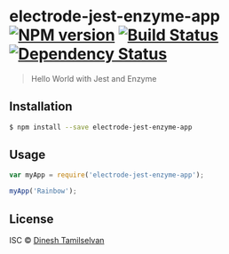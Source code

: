 # electrode-jest-enzyme-app [![NPM version][npm-image]][npm-url] [![Build Status][travis-image]][travis-url] [![Dependency Status][daviddm-image]][daviddm-url]
> Hello World with Jest and Enzyme

## Installation

```sh
$ npm install --save electrode-jest-enzyme-app
```

## Usage

```js
var myApp = require('electrode-jest-enzyme-app');

myApp('Rainbow');
```
## License

ISC © [Dinesh Tamilselvan]()


[npm-image]: https://badge.fury.io/js/tbd.svg
[npm-url]: https://npmjs.org/package/tbd
[travis-image]: https://travis-ci.org/dineshselvantdm/tbd.svg?branch=master
[travis-url]: https://travis-ci.org/dineshselvantdm/tbd
[daviddm-image]: https://david-dm.org/dineshselvantdm/tbd.svg?theme=shields.io
[daviddm-url]: https://david-dm.org/dineshselvantdm/tbd

